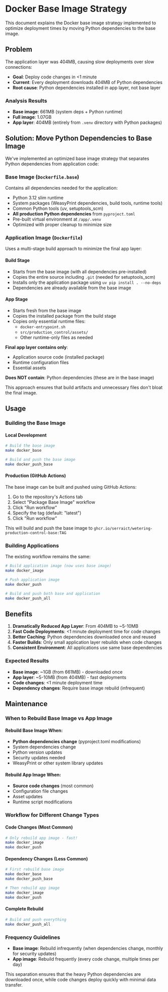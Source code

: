 # Docker Base Image Strategy

This document explains the Docker base image strategy implemented to optimize deployment times by moving Python dependencies to the base image.

## Problem

The application layer was 404MB, causing slow deployments over slow connections:

- **Goal**: Deploy code changes in <1 minute
- **Current**: Every deployment downloads 404MB of Python dependencies
- **Root cause**: Python dependencies installed in app layer, not base layer

### Analysis Results

- **Base image**: 661MB (system deps + Python runtime)
- **Full image**: 1.07GB 
- **App layer**: 404MB (entirely from `.venv` directory with Python packages)

## Solution: Move Python Dependencies to Base Image

We've implemented an optimized base image strategy that separates Python dependencies from application code:

### Base Image (`Dockerfile.base`)

Contains all dependencies needed for the application:

- Python 3.12 slim runtime
- System packages (WeasyPrint dependencies, build tools, runtime tools)
- Common Python tools (uv, setuptools_scm)
- **All production Python dependencies** from `pyproject.toml`
- Pre-built virtual environment at `/app/.venv`
- Optimized with proper cleanup to minimize size

### Application Image (`Dockerfile`)

Uses a multi-stage build approach to minimize the final app layer:

#### Build Stage
- Starts from the base image (with all dependencies pre-installed)
- Copies the entire source including `.git` (needed for setuptools_scm)
- Installs only the application package using `uv pip install . --no-deps`
- Dependencies are already available from the base image

#### App Stage  
- Starts fresh from the base image
- Copies the installed package from the build stage
- Copies only essential runtime files:
  - `docker-entrypoint.sh`
  - `src/production_control/assets/`
  - Other runtime-only files as needed

**Final app layer contains only**:
- Application source code (installed package)
- Runtime configuration files  
- Essential assets

**Does NOT contain**: Python dependencies (these are in the base image)

This approach ensures that build artifacts and unnecessary files don't bloat the final image.

## Usage

### Building the Base Image

#### Local Development

```bash
# Build the base image
make docker_base

# Build and push the base image
make docker_push_base
```

#### Production (GitHub Actions)

The base image can be built and pushed using GitHub Actions:

1. Go to the repository's Actions tab
2. Select "Package Base Image" workflow
3. Click "Run workflow"
4. Specify the tag (default: "latest")
5. Click "Run workflow"

This will build and push the base image to `ghcr.io/serraict/wetering-production-control-base:TAG`

### Building Applications

The existing workflow remains the same:

```bash
# Build application image (now uses base image)
make docker_image

# Push application image
make docker_push

# Build and push both base and application
make docker_push_all
```

## Benefits

1. **Dramatically Reduced App Layer**: From 404MB to ~5-10MB
2. **Fast Code Deployments**: <1 minute deployment time for code changes
3. **Better Caching**: Python dependencies downloaded once and reused
4. **Faster Builds**: Only small application layer rebuilds when code changes
5. **Consistent Environment**: All applications use same base dependencies

### Expected Results

- **Base image**: ~1GB (from 661MB) - downloaded once
- **App layer**: ~5-10MB (from 404MB) - fast deployments
- **Code changes**: <1 minute deployment time
- **Dependency changes**: Require base image rebuild (infrequent)

## Maintenance

### When to Rebuild Base Image vs App Image

#### Rebuild Base Image When:
- **Python dependencies change** (pyproject.toml modifications)
- System dependencies change
- Python version updates
- Security updates needed
- WeasyPrint or other system library updates

#### Rebuild App Image When:
- **Source code changes** (most common)
- Configuration file changes
- Asset updates
- Runtime script modifications

### Workflow for Different Change Types

#### Code Changes (Most Common)
```bash
# Only rebuild app image - fast!
make docker_image
make docker_push
```

#### Dependency Changes (Less Common)
```bash
# First rebuild base image
make docker_base
make docker_push_base

# Then rebuild app image
make docker_image
make docker_push
```

#### Complete Rebuild
```bash
# Build and push everything
make docker_push_all
```

### Frequency Guidelines

- **Base image**: Rebuild infrequently (when dependencies change, monthly for security updates)
- **App image**: Rebuild frequently (every code change, multiple times per day)

This separation ensures that the heavy Python dependencies are downloaded once, while code changes deploy quickly with minimal data transfer.
